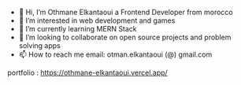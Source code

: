 - 👋 Hi, I’m Othmane Elkantaoui a Frontend Developer from morocco
- 👀 I’m interested in web development and games
- 🌱 I’m currently learning MERN Stack
- 💞️ I’m looking to collaborate on open source projects and problem solving apps
- 📫 How to reach me email:      otman.elkantaoui (@) gmail.com       

<!---
polymahh/polymahh is a ✨ special ✨ repository because its `README.md` (this file) appears on your GitHub profile.
You can click the Preview link to take a look at your changes.
--->
portfolio : https://othmane-elkantaoui.vercel.app/
